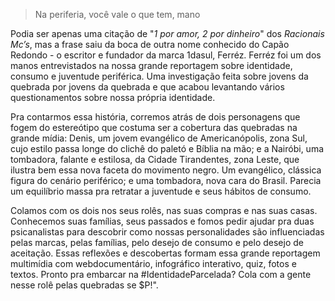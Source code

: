 >Na periferia, você vale o que tem, mano
 
Podia ser apenas uma citação de "_1 por amor, 2 por dinheiro_" dos _Racionais Mc’s_, mas a frase saiu da boca de outra nome conhecido do Capão Redondo - o escritor e fundador da marca 1dasul, Ferréz. Ferréz foi um dos manos entrevistados na nossa grande reportagem sobre identidade, consumo e juventude periférica. Uma investigação feita sobre jovens da quebrada por jovens da quebrada e que acabou levantando vários questionamentos sobre nossa própria identidade.

Pra contarmos essa história, corremos atrás de dois personagens que fogem do estereótipo que costuma ser a cobertura das quebradas na grande mídia: Denis, um jovem evangélico de Americanópolis, zona Sul, cujo estilo passa longe do clichê do paletó e Bíblia na mão; e a Nairóbi, uma tombadora, falante e estilosa, da Cidade Tirandentes, zona Leste, que ilustra bem essa nova faceta do movimento negro. Um evangélico, clássica figura do cenário periférico; e uma tombadora, nova cara do Brasil. Parecia um equilíbrio massa pra retratar a juventude e seus hábitos de consumo.

Colamos com os dois nos seus rolês, nas suas compras e nas suas casas. Conhecemos suas famílias, seus passados e fomos pedir ajudar pra duas psicanalistas para descobrir como nossas personalidades são influenciadas pelas marcas, pelas famílias, pelo desejo de consumo e pelo desejo de aceitação. Essas reflexões e descobertas formam essa grande reportagem multimídia com webdocumentário, infográfico interativo, quiz, fotos e textos. Pronto pra embarcar na #IdentidadeParcelada? Cola com a gente nesse rolê pelas quebradas se $P!".